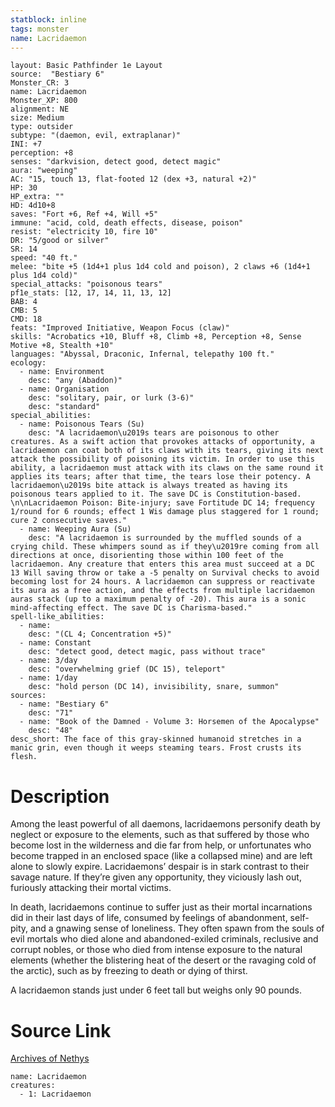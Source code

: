 ```yaml
---
statblock: inline
tags: monster
name: Lacridaemon
---
```

```statblock
layout: Basic Pathfinder 1e Layout
source:  "Bestiary 6"
Monster_CR: 3
name: Lacridaemon
Monster_XP: 800
alignment: NE
size: Medium
type: outsider
subtype: "(daemon, evil, extraplanar)"
INI: +7
perception: +8
senses: "darkvision, detect good, detect magic"
aura: "weeping"
AC: "15, touch 13, flat-footed 12 (dex +3, natural +2)"
HP: 30
HP_extra: ""
HD: 4d10+8
saves: "Fort +6, Ref +4, Will +5"
immune: "acid, cold, death effects, disease, poison"
resist: "electricity 10, fire 10"
DR: "5/good or silver"
SR: 14
speed: "40 ft."
melee: "bite +5 (1d4+1 plus 1d4 cold and poison), 2 claws +6 (1d4+1 plus 1d4 cold)"
special_attacks: "poisonous tears"
pf1e_stats: [12, 17, 14, 11, 13, 12]
BAB: 4
CMB: 5
CMD: 18
feats: "Improved Initiative, Weapon Focus (claw)"
skills: "Acrobatics +10, Bluff +8, Climb +8, Perception +8, Sense Motive +8, Stealth +10"
languages: "Abyssal, Draconic, Infernal, telepathy 100 ft."
ecology:
  - name: Environment
    desc: "any (Abaddon)"
  - name: Organisation
    desc: "solitary, pair, or lurk (3-6)"
    desc: "standard"
special_abilities:
  - name: Poisonous Tears (Su)
    desc: "A lacridaemon\u2019s tears are poisonous to other creatures. As a swift action that provokes attacks of opportunity, a lacridaemon can coat both of its claws with its tears, giving its next attack the possibility of poisoning its victim. In order to use this ability, a lacridaemon must attack with its claws on the same round it applies its tears; after that time, the tears lose their potency. A lacridaemon\u2019s bite attack is always treated as having its poisonous tears applied to it. The save DC is Constitution-based. \n\nLacridaemon Poison: Bite-injury; save Fortitude DC 14; frequency 1/round for 6 rounds; effect 1 Wis damage plus staggered for 1 round; cure 2 consecutive saves."
  - name: Weeping Aura (Su)
    desc: "A lacridaemon is surrounded by the muffled sounds of a crying child. These whimpers sound as if they\u2019re coming from all directions at once, disorienting those within 100 feet of the lacridaemon. Any creature that enters this area must succeed at a DC 13 Will saving throw or take a -5 penalty on Survival checks to avoid becoming lost for 24 hours. A lacridaemon can suppress or reactivate its aura as a free action, and the effects from multiple lacridaemon auras stack (up to a maximum penalty of -20). This aura is a sonic mind-affecting effect. The save DC is Charisma-based."
spell-like_abilities:
  - name:
    desc: "(CL 4; Concentration +5)"
  - name: Constant
    desc: "detect good, detect magic, pass without trace"
  - name: 3/day
    desc: "overwhelming grief (DC 15), teleport"
  - name: 1/day
    desc: "hold person (DC 14), invisibility, snare, summon"
sources:
  - name: "Bestiary 6"
    desc: "71"
  - name: "Book of the Damned - Volume 3: Horsemen of the Apocalypse"
    desc: "48"
desc_short: The face of this gray-skinned humanoid stretches in a manic grin, even though it weeps steaming tears. Frost crusts its flesh.
```
# Description
Among the least powerful of all daemons, lacridaemons personify death by neglect or exposure to the elements, such as that suffered by those who become lost in the wilderness and die far from help, or unfortunates who become trapped in an enclosed space (like a collapsed mine) and are left alone to slowly expire. Lacridaemons’ despair is in stark contrast to their savage nature. If they’re given any opportunity, they viciously lash out, furiously attacking their mortal victims. 

In death, lacridaemons continue to suffer just as their mortal incarnations did in their last days of life, consumed by feelings of abandonment, self-pity, and a gnawing sense of loneliness. They often spawn from the souls of evil mortals who died alone and abandoned-exiled criminals, reclusive and corrupt nobles, or those who died from intense exposure to the natural elements (whether the blistering heat of the desert or the ravaging cold of the arctic), such as by freezing to death or dying of thirst. 

A lacridaemon stands just under 6 feet tall but weighs only 90 pounds.
# Source Link
[Archives of Nethys](https://aonprd.com/MonsterDisplay.aspx?ItemName=Lacridaemon)
```encounter-table
name: Lacridaemon
creatures:
  - 1: Lacridaemon
```
